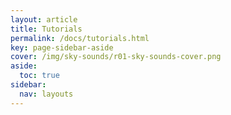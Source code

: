 ```yaml
---
layout: article
title: Tutorials
permalink: /docs/tutorials.html
key: page-sidebar-aside
cover: /img/sky-sounds/r01-sky-sounds-cover.png
aside:
  toc: true
sidebar:
  nav: layouts
---
```


